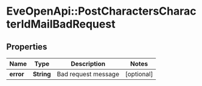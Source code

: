 # EveOpenApi::PostCharactersCharacterIdMailBadRequest

## Properties
Name | Type | Description | Notes
------------ | ------------- | ------------- | -------------
**error** | **String** | Bad request message | [optional] 


